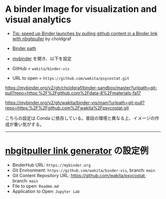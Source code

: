# A binder Image for visualization and visual analytics

- [Tip: speed up Binder launches by pulling github content in a Binder link with nbgitpuller](https://discourse.jupyter.org/t/tip-speed-up-binder-launches-by-pulling-github-content-in-a-binder-link-with-nbgitpuller/922) by choldgraf

- [Binder path](https://mybinder.org/v2/gh/wakita/binder-vis/master?urlpath=git-pull?repo=https://github.com/wakita/psycostat.git)

- [mybinder](https://mybinder.org) を開き、以下を設定
- GitHub = `wakita/binder-vis`
- URL to open = `https://github.com/wakita/psycostat.git`

https://mybinder.org/v2/gh/choldgraf/binder-sandbox/master?urlpath=git-pull?repo=https:%2F%2Fgithub.com%2Fdata-8%2Fmaterials-fa17

https://mybinder.org/v2/gh/wakita/binder-vis/main?urlpath=git-pull?repo=https:%2F%2Fgithub.com%2Fwakita%2Fpsycostat.git

こちらの設定は Conda に依存している。普段の環境と異なる上、イメージの作成が重い気がする。



---
# [nbgitpuller link generator](https://jupyterhub.github.io/nbgitpuller/link?tab=binder) の設定例

- BinderHub URL: `https://mybinder.org`
- Git Environment: `https://github.com/wakita/binder-vis`, branch: `main`
- Git Content Repository URL: https://github.com/wakita/psycostat, branch: `main`
- File to open: `Readme.md`
- Application to Open: `Jupyter Lab`
